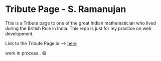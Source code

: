 # Tribute Page - S. Ramanujan

This is a Tribute page to one of the great Indian mathematician who lived during the British Rule in India. This repo is just for my practice on web development.

Link to the Tribute Page is  --> [here](https://joykishansharma.github.io/Tirbute-Page-Srinivasa-Ramanujan)

work in process.. :smile:
